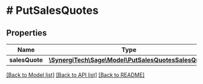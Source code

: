 # # PutSalesQuotes

## Properties

Name | Type | Description | Notes
------------ | ------------- | ------------- | -------------
**salesQuote** | [**\SynergiTech\Sage\Model\PutSalesQuotesSalesQuote**](PutSalesQuotesSalesQuote.md) |  |

[[Back to Model list]](../../README.md#models) [[Back to API list]](../../README.md#endpoints) [[Back to README]](../../README.md)
